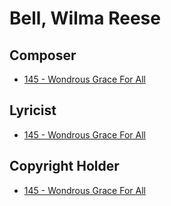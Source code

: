 # Bell, Wilma Reese

## Composer

- [145 - Wondrous Grace For All](/hymns/145.md)

## Lyricist

- [145 - Wondrous Grace For All](/hymns/145.md)

## Copyright Holder

- [145 - Wondrous Grace For All](/hymns/145.md)

